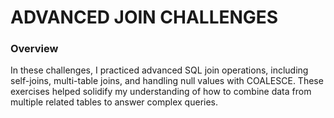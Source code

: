 <h1>ADVANCED JOIN CHALLENGES</h1>

<h3>Overview</h3>
<p>In these challenges, I practiced advanced SQL join operations, including self-joins, multi-table joins, and handling null values with COALESCE. These exercises helped solidify my understanding of how to combine data from multiple related tables to answer complex queries.</p>
